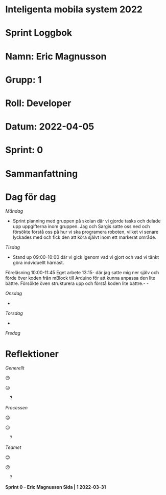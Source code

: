 #
# **Inteligenta mobila system 2022**
#
#
#
# **Sprint Loggbok**
# **Namn:	Eric Magnusson**
# **Grupp:	1**
# **Roll:	Developer**
# **Datum:	2022-04-05**
# **Sprint: 	0**
#
# **Sammanfattning**

# **Dag för dag**
*Måndag*

- Sprint planning med gruppen på skolan där vi gjorde tasks och delade upp uppgifterna inom gruppen. Jag och Sargis satte oss ned och försökte förstå oss på hur vi ska programera roboten, vilket vi senare lyckades med och fick den att köra självt inom ett markerat område.

*Tisdag*

- Stand up 09:00-10:00 där vi gick igenom vad vi gjort och vad vi tänkt göra indviduellt härnäst. 

Föreläsning 10:00-11:45
Eget arbete 13:15-  där jag satte mig ner själv och förde över koden från mBlock till Arduino för att kunna anpassa den lite bättre. Försökte öven strukturera upp och förstå koden lite bättre.-  -

*Onsdag*

- 

*Torsdag*

- 

*Fredag*

# **Reflektioner** 
*Generellt*

😊	

☹	

`  `**?**  	

*Processen*

😊	

☹	

`  `?	

*Teamet*

😊	

☹	

`  `?	

**Sprint 0 – Eric Magnusson	Sida | 1	2022-03-31**
